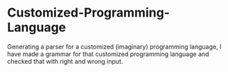# Customized-Programming-Language
Generating a parser for a customized (imaginary) programming language, I have made a grammar for that customized programming language and checked that with right and wrong input.
